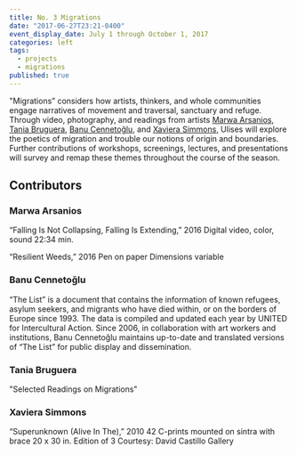 ```yaml
---
title: No. 3 Migrations
date: "2017-06-27T23:21-0400"
event_display_date: July 1 through October 1, 2017
categories: left
tags:
  - projects
  - migrations
published: true
---
```


"Migrations” considers how artists, thinkers, and whole communities engage narratives of movement and traversal, sanctuary and refuge. Through video, photography, and readings from artists [Marwa Arsanios](http://www.mor-charpentier.com/artist/marwa-arsonios/), [Tania Bruguera](http://www.taniabruguera.com/cms/), [Banu Cennetoğlu](http://rodeo-gallery.com/artists/banu-cennetoglu/), and [Xaviera Simmons](https://davidcastillogallery.com/artist/xaviera-simmons/), Ulises will explore the poetics of migration and trouble our notions of origin and boundaries. Further contributions of workshops, screenings, lectures, and presentations will survey and remap these themes throughout the course of the season.

## Contributors

### Marwa Arsanios

“Falling Is Not Collapsing, Falling Is Extending,” 2016
Digital video, color, sound
22:34 min.

“Resilient Weeds,” 2016
Pen on paper
Dimensions variable

### Banu Cennetoğlu

“The List” is a document that contains the information of known refugees, asylum seekers, and migrants who have died within, or on the borders of Europe since 1993. The data is compiled and updated each year by UNITED for Intercultural Action. Since 2006, in collaboration with art workers and institutions, Banu Cennetoğlu maintains up-to-date and translated versions of “The List” for public display and dissemination.

### Tania Bruguera

"Selected Readings on Migrations"

### Xaviera Simmons

“Superunknown (Alive In The),” 2010
42 C-prints mounted on sintra with brace
20 x 30 in.
Edition of 3
Courtesy: David Castillo Gallery
